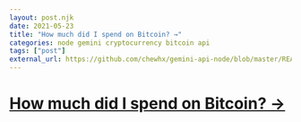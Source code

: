 ```yaml
---
layout: post.njk
date: 2021-05-23
title: "How much did I spend on Bitcoin? →"
categories: node gemini cryptocurrency bitcoin api
tags: ["post"]
external_url: https://github.com/chewhx/gemini-api-node/blob/master/README.md
---
```


# [How much did I spend on Bitcoin? → ](https://github.com/chewhx/gemini-api-node/blob/master/README.md)

